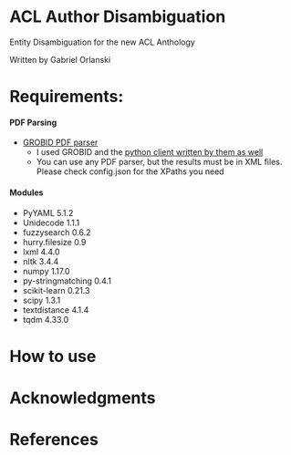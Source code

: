 # ACL Author Disambiguation

Entity Disambiguation for the new ACL Anthology

Written by Gabriel Orlanski

# Requirements:
#### PDF Parsing
* [GROBID PDF parser](https://github.com/kermitt2/grobid)
    * I used GROBID and the [python client written by them as well](https://github.com/kermitt2/grobid-client-python)
    * You can use any PDF parser, but the results must be in XML files. Please check config.json for the XPaths you need
    
#### Modules
* PyYAML 5.1.2
* Unidecode 1.1.1
* fuzzysearch 0.6.2
* hurry.filesize 0.9
* lxml 4.4.0
* nltk 3.4.4
* numpy 1.17.0
* py-stringmatching 0.4.1
* scikit-learn 0.21.3 
* scipy 1.3.1
* textdistance 4.1.4
* tqdm 4.33.0

# How to use

# Acknowledgments

# References
